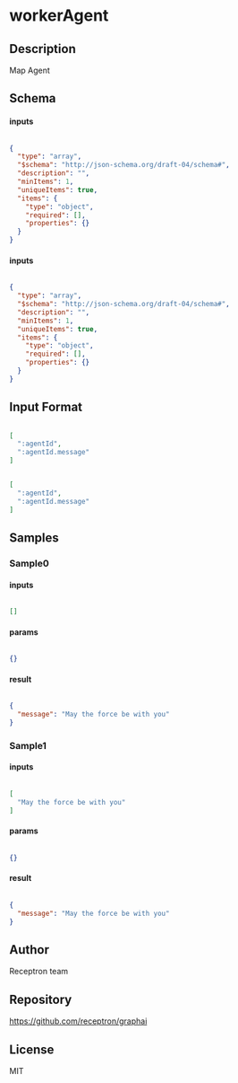# workerAgent

## Description

Map Agent

## Schema

#### inputs

```json

{
  "type": "array",
  "$schema": "http://json-schema.org/draft-04/schema#",
  "description": "",
  "minItems": 1,
  "uniqueItems": true,
  "items": {
    "type": "object",
    "required": [],
    "properties": {}
  }
}

````
#### inputs

```json

{
  "type": "array",
  "$schema": "http://json-schema.org/draft-04/schema#",
  "description": "",
  "minItems": 1,
  "uniqueItems": true,
  "items": {
    "type": "object",
    "required": [],
    "properties": {}
  }
}

````

## Input Format

```json

[
  ":agentId",
  ":agentId.message"
]

````
```json

[
  ":agentId",
  ":agentId.message"
]

````

## Samples

### Sample0

#### inputs

```json

[]

````

#### params

```json

{}

````

#### result

```json

{
  "message": "May the force be with you"
}

````
### Sample1

#### inputs

```json

[
  "May the force be with you"
]

````

#### params

```json

{}

````

#### result

```json

{
  "message": "May the force be with you"
}

````

## Author

Receptron team

## Repository

https://github.com/receptron/graphai

## License

MIT

